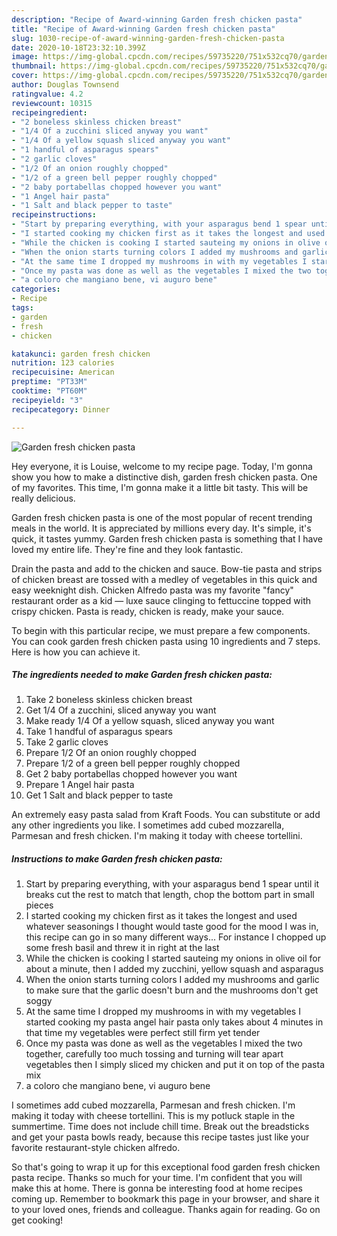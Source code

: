 ```yaml
---
description: "Recipe of Award-winning Garden fresh chicken pasta"
title: "Recipe of Award-winning Garden fresh chicken pasta"
slug: 1030-recipe-of-award-winning-garden-fresh-chicken-pasta
date: 2020-10-18T23:32:10.399Z
image: https://img-global.cpcdn.com/recipes/59735220/751x532cq70/garden-fresh-chicken-pasta-recipe-main-photo.jpg
thumbnail: https://img-global.cpcdn.com/recipes/59735220/751x532cq70/garden-fresh-chicken-pasta-recipe-main-photo.jpg
cover: https://img-global.cpcdn.com/recipes/59735220/751x532cq70/garden-fresh-chicken-pasta-recipe-main-photo.jpg
author: Douglas Townsend
ratingvalue: 4.2
reviewcount: 10315
recipeingredient:
- "2 boneless skinless chicken breast"
- "1/4 Of a zucchini sliced anyway you want"
- "1/4 Of a yellow squash sliced anyway you want"
- "1 handful of asparagus spears"
- "2 garlic cloves"
- "1/2 Of an onion roughly chopped"
- "1/2 of a green bell pepper roughly chopped"
- "2 baby portabellas chopped however you want"
- "1 Angel hair pasta"
- "1 Salt and black pepper to taste"
recipeinstructions:
- "Start by preparing everything, with your asparagus bend 1 spear until it breaks cut the rest to match that length, chop the bottom part in small pieces"
- "I started cooking my chicken first as it takes the longest and used whatever seasonings I thought would taste good for the mood I was in, this recipe can go in so many different ways... For instance I chopped up some fresh basil and threw it in right at the last"
- "While the chicken is cooking I started sauteing my onions in olive oil for about a minute, then I added my zucchini, yellow squash and asparagus"
- "When the onion starts turning colors I added my mushrooms and garlic to make sure that the garlic doesn&#39;t burn and the mushrooms don&#39;t get soggy"
- "At the same time I dropped my mushrooms in with my vegetables I started cooking my pasta angel hair pasta only takes about 4 minutes in that time my vegetables were perfect still firm yet tender"
- "Once my pasta was done as well as the vegetables I mixed the two together, carefully too much tossing and turning will tear apart vegetables then I simply sliced my chicken and put it on top of the pasta mix"
- "a coloro che mangiano bene, vi auguro bene"
categories:
- Recipe
tags:
- garden
- fresh
- chicken

katakunci: garden fresh chicken 
nutrition: 123 calories
recipecuisine: American
preptime: "PT33M"
cooktime: "PT60M"
recipeyield: "3"
recipecategory: Dinner

---
```



![Garden fresh chicken pasta](https://img-global.cpcdn.com/recipes/59735220/751x532cq70/garden-fresh-chicken-pasta-recipe-main-photo.jpg)

Hey everyone, it is Louise, welcome to my recipe page. Today, I'm gonna show you how to make a distinctive dish, garden fresh chicken pasta. One of my favorites. This time, I'm gonna make it a little bit tasty. This will be really delicious.

Garden fresh chicken pasta is one of the most popular of recent trending meals in the world. It is appreciated by millions every day. It's simple, it's quick, it tastes yummy. Garden fresh chicken pasta is something that I have loved my entire life. They're fine and they look fantastic.

Drain the pasta and add to the chicken and sauce. Bow-tie pasta and strips of chicken breast are tossed with a medley of vegetables in this quick and easy weeknight dish. Chicken Alfredo pasta was my favorite &#34;fancy&#34; restaurant order as a kid — luxe sauce clinging to fettuccine topped with crispy chicken. Pasta is ready, chicken is ready, make your sauce.


To begin with this particular recipe, we must prepare a few components. You can cook garden fresh chicken pasta using 10 ingredients and 7 steps. Here is how you can achieve it.

<!--inarticleads1-->

##### The ingredients needed to make Garden fresh chicken pasta:

1. Take 2 boneless skinless chicken breast
1. Get 1/4 Of a zucchini, sliced anyway you want
1. Make ready 1/4 Of a yellow squash, sliced anyway you want
1. Take 1 handful of asparagus spears
1. Take 2 garlic cloves
1. Prepare 1/2 Of an onion roughly chopped
1. Prepare 1/2 of a green bell pepper roughly chopped
1. Get 2 baby portabellas chopped however you want
1. Prepare 1 Angel hair pasta
1. Get 1 Salt and black pepper to taste


An extremely easy pasta salad from Kraft Foods. You can substitute or add any other ingredients you like. I sometimes add cubed mozzarella, Parmesan and fresh chicken. I&#39;m making it today with cheese tortellini. 

<!--inarticleads2-->

##### Instructions to make Garden fresh chicken pasta:

1. Start by preparing everything, with your asparagus bend 1 spear until it breaks cut the rest to match that length, chop the bottom part in small pieces
1. I started cooking my chicken first as it takes the longest and used whatever seasonings I thought would taste good for the mood I was in, this recipe can go in so many different ways... For instance I chopped up some fresh basil and threw it in right at the last
1. While the chicken is cooking I started sauteing my onions in olive oil for about a minute, then I added my zucchini, yellow squash and asparagus
1. When the onion starts turning colors I added my mushrooms and garlic to make sure that the garlic doesn&#39;t burn and the mushrooms don&#39;t get soggy
1. At the same time I dropped my mushrooms in with my vegetables I started cooking my pasta angel hair pasta only takes about 4 minutes in that time my vegetables were perfect still firm yet tender
1. Once my pasta was done as well as the vegetables I mixed the two together, carefully too much tossing and turning will tear apart vegetables then I simply sliced my chicken and put it on top of the pasta mix
1. a coloro che mangiano bene, vi auguro bene


I sometimes add cubed mozzarella, Parmesan and fresh chicken. I&#39;m making it today with cheese tortellini. This is my potluck staple in the summertime. Time does not include chill time. Break out the breadsticks and get your pasta bowls ready, because this recipe tastes just like your favorite restaurant-style chicken alfredo. 

So that's going to wrap it up for this exceptional food garden fresh chicken pasta recipe. Thanks so much for your time. I'm confident that you will make this at home. There is gonna be interesting food at home recipes coming up. Remember to bookmark this page in your browser, and share it to your loved ones, friends and colleague. Thanks again for reading. Go on get cooking!
